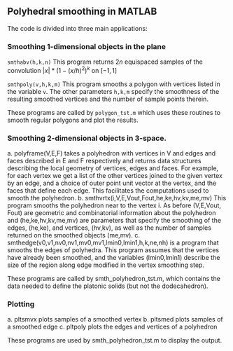 ## Polyhedral smoothing in MATLAB

The code is divided into three main applications:

### Smoothing 1-dimensional objects in the plane

`smthabv(h,k,n)` This program returns $2n$ equispaced samples of the convolution $|x|*(1-(x/h)^2)^k$ on $[-1,1]$

`smthpoly(v,h,k,m)` This program smooths a polygon with vertices listed in the variable `v`. The other parameters `h,k,m` specify the smoothness of the resulting smoothed vertices and the number of sample points therein.

These programs are called by `polygon_tst.m` which uses these routines to smooth regular polygons and plot the results.

### Smoothing 2-dimensional objects in 3-space.

a. polyframe(V,E,F) takes a polyhedron with vertices in V and edges
   and faces described in E and F respectively and returns data
   structures describing the local geometry of vertices, edges and
   faces. For example, for each vertex we get a list of the other
   vertices joined to the given vertex by an edge, and a choice of
   outer point unit vector at the vertex, and the faces that define
   each edge. This facilitates the computations used to smooth the
   polyhedron.
      b. smthvrtx(i,V,E,Vout,Fout,he,ke,hv,kv,me,mv) This program
   smooths the polyhedron near to the vertex i. As before (V,E,Vout,
   Fout) are geometric and combinatorial information about the
   polyhedron and (he,ke,hv,kv,me,mv) are parameters that specify the
   smoothing of the edges, (he,ke), and vertices, (hv,kv), as well as
   the number of samples returned on the smoothed objects (me,mv).
      c. smthedge(v0,v1,nv0,nv1,mv0,mv1,lmin0,lmin1,h,k,ne,nh) is a
   program that smooths the edges of polyhedra. This program assumes
   that the vertices have already been smoothed, and the variables
   (lmin0,lmin1) describe the size of the region along edge modified
   in the vertex smoothing step.

These programs are called by smth_polyhedron_tst.m, which contains the
data needed to define the platonic solids (but not the dodecahedron).

### Plotting

a. pltsmvx plots samples of a smoothed vertex
b. pltsmed plots samples of a smoothed edge
c. pltpoly plots the edges and vertices of a polyhedron

These programs are used by smth_polyhedron_tst.m to display the output.
